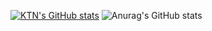 [![KTN's GitHub stats](https://readme-clone-orex.vercel.app/api?username=KTN44295080&theme=nightowl&show_icons=true&count_private=true)](https://github.com/KTN44295080/github-readme-stats)
![Anurag's GitHub stats](https://readme-clone-orex-atwsgjuvs-ktn44295080s-projects.vercel.app/api?username=KTN44295080&count_private=true)
